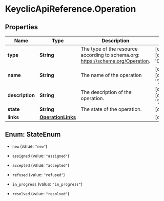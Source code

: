 # KeyclicApiReference.Operation

## Properties
Name | Type | Description | Notes
------------ | ------------- | ------------- | -------------
**type** | **String** | The type of the resource according to schema.org: https://schema.org/Operation. | [optional] [default to &#39;Operation&#39;]
**name** | **String** | The name of the operation | [optional] [default to &#39;&#39;]
**description** | **String** | The description of the operation. | [optional] [default to &#39;&#39;]
**state** | **String** | The state of the operation. | [optional] 
**links** | [**OperationLinks**](OperationLinks.md) |  | [optional] 


<a name="StateEnum"></a>
## Enum: StateEnum


* `new` (value: `"new"`)

* `assigned` (value: `"assigned"`)

* `accepted` (value: `"accepted"`)

* `refused` (value: `"refused"`)

* `in_progress` (value: `"in_progress"`)

* `resolved` (value: `"resolved"`)




